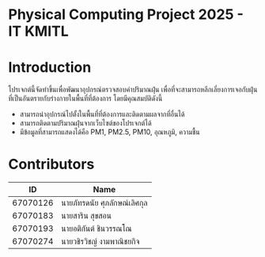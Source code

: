 # Physical Computing Project 2025 - IT KMITL
# Introduction
โปรเจกต์นี้จัดทำขึ้นเพื่อพัฒนาอุปกรณ์ตรวจสอบค่าปริมาณฝุ่น เพื่อที่จะสามารถหลีกเลี่ยงการเจอกับฝุ่นที่เป็นอันตรายกับร่างกายในพื้นที่ที่ต้องการ โดยมีคุณสมบัติดังนี้
- สามารถนำอุปกรณ์ไปตั้งในพื้นที่ที่ต้องการและติดตามผลจากที่อื่นได้
- สามารถติดตามปริมาณฝุ่นจากเว็บไซต์ของโปรเจกต์ได้
- มีข้อมูลที่สามารถแสดงได้คือ PM1, PM2.5, PM10, อุณหภูมิ, ความชื้น

# Contributors
| ID       | Name                          |
|----------|-------------------------------|
| 67070126 | นายภัทรดนัย ศุภลักษณ์เลิศกุล |
| 67070183 | นายสาริน สุขสอน |
| 67070193 | นายอติกันต์ ชินวรรณโณ |
| 67070274 | นายวชิรวิชญ์ งามพาณิชยกิจ |


